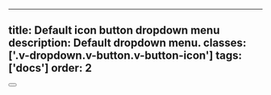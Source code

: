 <!--
 *              Copyright (c) 2025 Visa, Inc.
 *
 * Licensed under the Apache License, Version 2.0 (the "License");
 * you may not use this file except in compliance with the License.
 * You may obtain a copy of the License at
 *
 *         http://www.apache.org/licenses/LICENSE-2.0
 *
 * Unless required by applicable law or agreed to in writing, software
 * distributed under the License is distributed on an "AS IS" BASIS,
 * WITHOUT WARRANTIES OR CONDITIONS OF ANY KIND, either express or implied.
 * See the License for the specific language governing permissions and
 * limitations under the License.
 *
 -->
---
title: Default icon button dropdown menu
description: Default dropdown menu.
classes: ['.v-dropdown.v-button.v-button-icon']
tags: ['docs']
order: 2
---

<button aria-controls="dropdown-menu-icon" aria-expanded="false" aria-label="see more options" class="v-button v-button-icon v-dropdown" id="dropdown-button-icon">
  <svg aria-hidden="true" class="v-icon v-icon-visa v-icon-low" focusable="false" viewbox="0 0 24 24">
    <use href="#visa-option-horizontal-low">
    </use>
  </svg>
</button>

